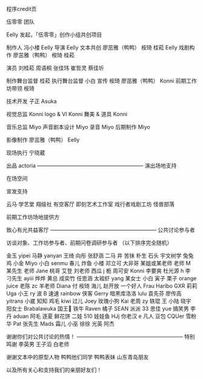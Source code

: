 程序credit页
 
伍零零 团队

Eelly 发起，「伍零零」创作小组共创项目
 
制作人 冯小楼 Eelly
导演 Eelly
文本共创 廖茁雅（鸭鸭） 桉琦 桂菘 Eelly
戏剧构作 廖茁雅（鸭鸭） 桉琦 桂菘
 
演员 刘桂菘 周语桐 张佳玮 崔哲灵 蔡佳圻
 
制作舞台监督 桂菘
执行舞台监督 小白
宣传 桉琦 廖茁雅（鸭鸭） Konni
前期工作坊带领 桉琦
 
技术开发 子正 Asuka
 
视觉总监 Konni
logo & VI Konni
舞美 & 道具 Konni
 
音乐总监 Miyo
声音剧本设计 Miyo
录音 Miyo
后期制作 Miyo
 
影像制作 廖茁雅（鸭鸭） Eelly
 
现场执行 宁晓葳
 
出品 actoria
————————————————————
演出场地支持

在场空间
 
宣发支持

云马·学艺堂
翔级社
有空客厅
即刻艺术工作室
戏行者戏剧工坊
怪兽部落
 
前期工作坊场地提供方

致心有光共益客厅
————————————————————
公共讨论参与者

访谈对象、工作坊参与者、前期问卷调研参与者
（以下排序完全随机）
 
金玉 yipei 马静 yanyan 王绮 向彤 张舒涵 二马 井 苦抹 朴生 石头
宇文树学 兔兔 鸡 小金 Miyo 小白 senmu 春儿 炸鱼 小楼 邓立可
大非哥 某姐或某老师 老师 M 某先生 老师 Jane 桃哥 艾登 刘老师
西瓜 j 栀 周可安 Konni 李要爽 杜光源 h 李 刁先生 ayiii 烨烨 黄总
成奕竹 任思涵 太祖虾 yang 某女士 小白 寅子 栗子 orange juice
老陈 zc 羊老师 Diana 付 桉琦 海儿 赵开放 一个好人 Frau Haribo
GXR 莉莉 Uga 小王 ry 波 B 速速 rainbow 侠客 Gerry 暗黑库洛洛
lulu 袁先芬 廖传高 yitrans 小崴 知知 鸡毛 kiwi 过儿 Joey 玫瑰小狗
Kai 老周 zy 轶琨 王 小陆 晓宇 阳女士 Brabalawuka 国王👸 铁牛
Raven 橘子 SEAN 派派 33 思佳 yue 搞笑男 李丹 aduan 阿毛 逐夏
鲜花饼 二娃 510 娃娃鱼 HJj 你老汉 e 凡人 豆包 CQUer 雪粉华 Pat
张先生 Mads 霜儿 小巫 徐徐 光英 阿杰
 
谢谢你们对公共讨论的热情！
————————————————————
特别鸣谢
李英男
王子滔
白老师
 
谢谢文本中的原型人物
鸭鸭他们同学
鸭鸭表妹
山东青岛朋友
 
以及所有关心和支持我们的亲朋好友们！